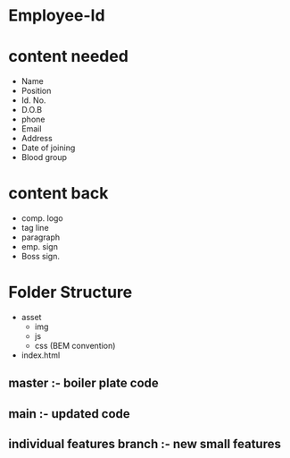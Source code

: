 # Employee-Id

# content needed
- Name
- Position
- Id. No.
- D.O.B
- phone
- Email
- Address
- Date of joining
- Blood group

# content back
- comp. logo
- tag line
- paragraph
- emp. sign
- Boss sign.

# Folder Structure
- asset
    - img
    - js
    - css (BEM convention)
- index.html

## master :- boiler plate code
## main :- updated code 
## individual features branch :- new small features




